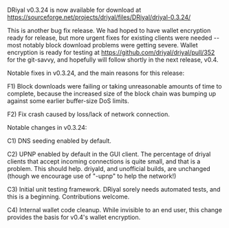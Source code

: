 DRiyal v0.3.24 is now available for download at
https://sourceforge.net/projects/driyal/files/DRiyal/driyal-0.3.24/

This is another bug fix release.  We had hoped to have wallet encryption ready for release, but more urgent fixes for existing clients were needed -- most notably block download problems were getting severe.  Wallet encryption is ready for testing at https://github.com/driyal/driyal/pull/352 for the git-savvy, and hopefully will follow shortly in the next release, v0.4.

Notable fixes in v0.3.24, and the main reasons for this release:

F1) Block downloads were failing or taking unreasonable amounts of time to complete, because the increased size of the block chain was bumping up against some earlier buffer-size DoS limits.

F2) Fix crash caused by loss/lack of network connection.

Notable changes in v0.3.24:

C1) DNS seeding enabled by default.

C2) UPNP enabled by default in the GUI client.  The percentage of driyal clients that accept incoming connections is quite small, and that is a problem.  This should help.  driyald, and unofficial builds, are unchanged (though we encourage use of "-upnp" to help the network!)

C3) Initial unit testing framework.  DRiyal sorely needs automated tests, and this is a beginning.  Contributions welcome.

C4) Internal wallet code cleanup.  While invisible to an end user, this change provides the basis for v0.4's wallet encryption.
